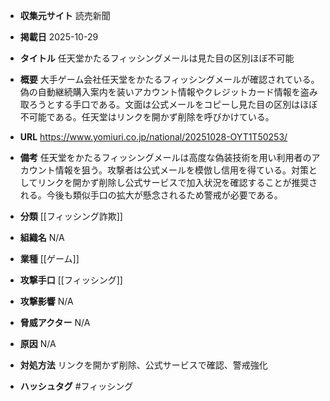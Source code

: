 - **収集元サイト**
読売新聞

- **掲載日**
2025-10-29

- **タイトル**
任天堂かたるフィッシングメールは見た目の区別ほぼ不可能

- **概要**
大手ゲーム会社任天堂をかたるフィッシングメールが確認されている。偽の自動継続購入案内を装いアカウント情報やクレジットカード情報を盗み取ろうとする手口である。文面は公式メールをコピーし見た目の区別はほぼ不可能である。任天堂はリンクを開かず削除を呼びかけている。

- **URL**
https://www.yomiuri.co.jp/national/20251028-OYT1T50253/

- **備考**
任天堂をかたるフィッシングメールは高度な偽装技術を用い利用者のアカウント情報を狙う。攻撃者は公式メールを模倣し信用を得ている。対策としてリンクを開かず削除し公式サービスで加入状況を確認することが推奨される。今後も類似手口の拡大が懸念されるため警戒が必要である。

- **分類**
[[フィッシング詐欺]]

- **組織名**
N/A

- **業種**
[[ゲーム]]

- **攻撃手口**
[[フィッシング]]

- **攻撃影響**
N/A

- **脅威アクター**
N/A

- **原因**
N/A

- **対処方法**
リンクを開かず削除、公式サービスで確認、警戒強化

- **ハッシュタグ**
#フィッシング
